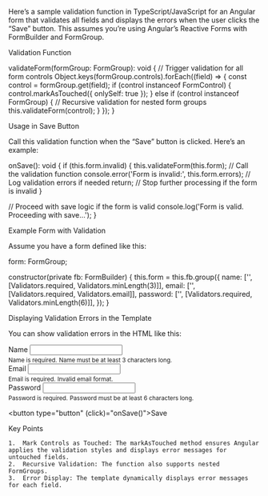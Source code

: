 Here’s a sample validation function in TypeScript/JavaScript for an Angular form that validates all fields and displays the errors when the user clicks the “Save” button. This assumes you’re using Angular’s Reactive Forms with FormBuilder and FormGroup.

Validation Function

validateForm(formGroup: FormGroup): void {
  // Trigger validation for all form controls
  Object.keys(formGroup.controls).forEach((field) => {
    const control = formGroup.get(field);
    if (control instanceof FormControl) {
      control.markAsTouched({ onlySelf: true });
    } else if (control instanceof FormGroup) {
      // Recursive validation for nested form groups
      this.validateForm(control);
    }
  });
}

Usage in Save Button

Call this validation function when the “Save” button is clicked. Here’s an example:

onSave(): void {
  if (this.form.invalid) {
    this.validateForm(this.form); // Call the validation function
    console.error('Form is invalid:', this.form.errors); // Log validation errors if needed
    return; // Stop further processing if the form is invalid
  }

  // Proceed with save logic if the form is valid
  console.log('Form is valid. Proceeding with save...');
}

Example Form with Validation

Assume you have a form defined like this:

form: FormGroup;

constructor(private fb: FormBuilder) {
  this.form = this.fb.group({
    name: ['', [Validators.required, Validators.minLength(3)]],
    email: ['', [Validators.required, Validators.email]],
    password: ['', [Validators.required, Validators.minLength(6)]],
  });
}

Displaying Validation Errors in the Template

You can show validation errors in the HTML like this:

<form [formGroup]="form">
  <div>
    <label for="name">Name</label>
    <input id="name" formControlName="name" />
    <div *ngIf="form.get('name')?.touched && form.get('name')?.invalid">
      <small *ngIf="form.get('name')?.errors?.['required']">Name is required.</small>
      <small *ngIf="form.get('name')?.errors?.['minlength']">
        Name must be at least 3 characters long.
      </small>
    </div>
  </div>

  <div>
    <label for="email">Email</label>
    <input id="email" formControlName="email" />
    <div *ngIf="form.get('email')?.touched && form.get('email')?.invalid">
      <small *ngIf="form.get('email')?.errors?.['required']">Email is required.</small>
      <small *ngIf="form.get('email')?.errors?.['email']">Invalid email format.</small>
    </div>
  </div>

  <div>
    <label for="password">Password</label>
    <input id="password" formControlName="password" type="password" />
    <div *ngIf="form.get('password')?.touched && form.get('password')?.invalid">
      <small *ngIf="form.get('password')?.errors?.['required']">Password is required.</small>
      <small *ngIf="form.get('password')?.errors?.['minlength']">
        Password must be at least 6 characters long.
      </small>
    </div>
  </div>

  <button type="button" (click)="onSave()">Save</button>
</form>

Key Points

	1.	Mark Controls as Touched: The markAsTouched method ensures Angular applies the validation styles and displays error messages for untouched fields.
	2.	Recursive Validation: The function also supports nested FormGroups.
	3.	Error Display: The template dynamically displays error messages for each field.